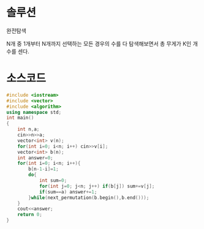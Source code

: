 # 솔루션

완전탐색

N개 중 1개부터 N개까지 선택하는 모든 경우의 수를 다 탐색해보면서 총 무게가 K인 개수를 센다.



# 소스코드

```cpp
#include <iostream>
#include <vector>
#include <algorithm>
using namespace std;
int main()
{
    int n,a;
    cin>>n>>a;
    vector<int> v(n);
    for(int i=0; i<n; i++) cin>>v[i];
    vector<int> b(n);
    int answer=0;
    for(int i=0; i<n; i++){
        b[n-1-i]=1;
        do{
            int sum=0;
            for(int j=0; j<n; j++) if(b[j]) sum+=v[j];
            if(sum==a) answer+=1;
        }while(next_permutation(b.begin(),b.end()));
    }
    cout<<answer;
    return 0;
}
```
